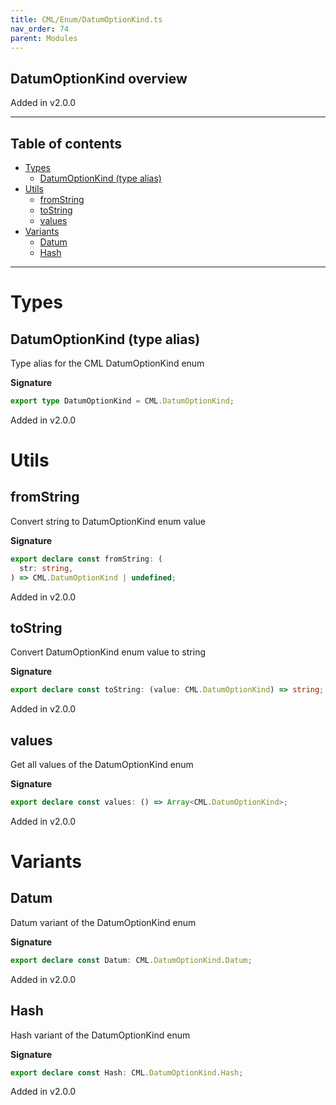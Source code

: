 ```yaml
---
title: CML/Enum/DatumOptionKind.ts
nav_order: 74
parent: Modules
---
```


## DatumOptionKind overview

Added in v2.0.0

---

<h2 class="text-delta">Table of contents</h2>

- [Types](#types)
  - [DatumOptionKind (type alias)](#datumoptionkind-type-alias)
- [Utils](#utils)
  - [fromString](#fromstring)
  - [toString](#tostring)
  - [values](#values)
- [Variants](#variants)
  - [Datum](#datum)
  - [Hash](#hash)

---

# Types

## DatumOptionKind (type alias)

Type alias for the CML DatumOptionKind enum

**Signature**

```ts
export type DatumOptionKind = CML.DatumOptionKind;
```

Added in v2.0.0

# Utils

## fromString

Convert string to DatumOptionKind enum value

**Signature**

```ts
export declare const fromString: (
  str: string,
) => CML.DatumOptionKind | undefined;
```

Added in v2.0.0

## toString

Convert DatumOptionKind enum value to string

**Signature**

```ts
export declare const toString: (value: CML.DatumOptionKind) => string;
```

Added in v2.0.0

## values

Get all values of the DatumOptionKind enum

**Signature**

```ts
export declare const values: () => Array<CML.DatumOptionKind>;
```

Added in v2.0.0

# Variants

## Datum

Datum variant of the DatumOptionKind enum

**Signature**

```ts
export declare const Datum: CML.DatumOptionKind.Datum;
```

Added in v2.0.0

## Hash

Hash variant of the DatumOptionKind enum

**Signature**

```ts
export declare const Hash: CML.DatumOptionKind.Hash;
```

Added in v2.0.0
